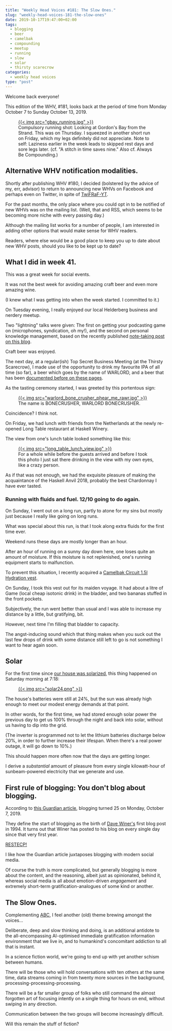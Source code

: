 ```yaml
---
title: "Weekly Head Voices #181: The Slow Ones."
slug: "weekly-head-voices-181-the-slow-ones"
date: 2019-10-17T19:47:00+02:00
tags:
  - blogging
  - beer
  - camelbak
  - compounding
  - meetup
  - running
  - slow
  - solar
  - thirsty scarecrow
categories:
  - weekly head voices
type: "post"
---
```


Welcome back everyone!

This edition of the WHV, #181, looks back at the period of time from Monday
October 7 to Sunday October 13, 2019.

<figure>
<a href="gbay_running.jpg">
{{< img src="gbay_running.jpg" >}}
</a>
<figcaption>
Compulsory running shot: Looking at Gordon's Bay from the Strand. This was on
Thursday. I squeezed in another short run on Friday, which my legs definitely
did not appreciate. Note to self: Laziness earlier in the week leads to skipped
rest days and sore legs later. (cf. "A stitch in time saves nine." Also
cf. Always Be Compounding.)
</figcaption>
</figure>

## Alternative WHV notification modalities.

Shortly after publishing WHV #180, I decided (bolstered by the advice of my,
err, advisor) to return to announcing new WHVs on Facebook and perhaps even on
Twitter, in spite of
[TwiFRaF-YT](/2019/10/07/weekly-head-voices-180-ensembleyou-and-the-describers/#twifraf-progress-report).

For the past months, the only place where you could opt in to be notified of
new WHVs was on the mailing list. (Well, that and RSS, which seems to be
becoming more niche with every passing day.)

Although the mailing list works for a number of people, I am interested in
adding other options that would make sense for WHV readers.

Readers, where else would be a good place to keep you up to date about new WHV
posts, should you like to be kept up to date?

## What I did in week 41.

This was a great week for social events.

It was not the best week for avoiding amazing craft beer and even more amazing
wine.

(I knew what I was getting into when the week started. I committed to it.)

On Tuesday evening, I really enjoyed our local Helderberg business and nerdery
meetup. 

Two "lightning" talks were given: The first on getting your podcasting game on
(microphones, syndication, oh my!), and the second on personal knowledge
management, based on the recently published [note-taking post on this
blog](/2019/09/21/note-taking-strategy-2019/).

Craft beer was enjoyed.

The next day, at a regular(ish) Top Secret Business Meeting (at the Thirsty
Scarecrow), I made use of the opportunity to drink my favourite IPA of all time
(so far), a beer which goes by the name of WARLORD, and a beer that has been
[documented before on these
pages](/2018/03/18/weekly-head-voices-136-slightly-more-than-nothing-much/#new-beer-warlord).

As the tasting ceremony started, I was greeted by this portentous sign:

<figure>
<a href="warlord_bone_crusher_phear_me_rawr.jpg">
{{< img src="warlord_bone_crusher_phear_me_rawr.jpg" >}}
</a>
<figcaption>
The name is BONECRUSHER, WARLORD BONECRUSHER.
</figcaption>
</figure>

Coincidence? I think not.

On Friday, we had lunch with friends from the Netherlands at the newly
re-opened Long Table restaurant at Haskell Winery.

The view from one's lunch table looked something like this:

<figure>
<a href="long_table_lunch_view.jpg">
{{< img src="long_table_lunch_view.jpg" >}}
</a>
<figcaption>
For a whole while before the guests arrived and before I took this photo I just
sat there drinking in the view with my own eyes, like a crazy person.
</figcaption>
</figure>

As if that was not enough, we had the exquisite pleasure of making the
acquaintance of the Haskell Anvil 2018, probably the best Chardonnay I have
ever tasted.

### Running with fluids and fuel. 12/10 going to do again.

On Sunday, I went out on a long run, partly to atone for my sins but mostly just
because I really like going on long runs.

What was special about this run, is that I took along extra fluids for the
first time ever.

Weekend runs these days are mostly longer than an hour.

After an hour of running on a sunny day down here, one loses quite an amount of
moisture. If this moisture is not replenished, one's running equipment starts
to malfunction.

To prevent this situation, I recently acquired a [Camelbak Circuit 1.5l
Hydration vest](https://runnerclick.com/camelbak-circuit-vest-review/).

On Sunday, I took this vest out for its maiden voyage. It had about a litre of
Game (local cheap isotonic drink) in the bladder, and two bananas stuffed in
the front pockets.

Subjectively, the run went better than usual and I was able to increase my
distance by a little, but gratifying, bit.

However, next time I'm filling that bladder to capacity.

The angst-inducing sound which that thing makes when you suck out the last few
drops of drink with some distance still left to go is not something I want to
hear again soon.

## Solar

For the first time since [our house was
solarized](/2019/06/30/weekly-head-voices-172-abc/#solar-powerrrrrrrr), this
thing happened on Saturday morning at 7:18:

<figure style="width: 400px;">
<a href="solar24.png">
{{< img src="solar24.png" >}}
</a>
</figure>

The house's batteries were still at 24%, but the sun was already high enough to
meet our modest energy demands at that point.

In other words, for the first time, we had stored enough solar power the
previous day to get us 100% through the night and back into solar, without us
having to dip into the grid.

(The inverter is programmed not to let the lithium batteries discharge below
20%, in order to further increase their lifespan. When there's a real power
outage, it will go down to 10%.)

This should happen more often now that the days are getting longer.

I derive a *substantial* amount of pleasure from every single kilowatt-hour of
sunbeam-powered electricity that we generate and use.

## First rule of blogging: You don't blog about blogging.

According to [this Guardian
article](https://www.theguardian.com/commentisfree/2019/oct/12/blogging-twenty-five-years-old-all-grown-up),
blogging turned 25 on Monday, October 7, 2019.

They define the start of blogging as the birth of [Dave
Winer's](https://en.wikipedia.org/wiki/Dave_Winer) first blog post in 1994. It
turns out that Winer has posted to his blog on every single day since that very
first year.

[RESTECP!](https://youtu.be/QFKtHSlaMVI)

I like how the Guardian article juxtaposes blogging with modern social media.

Of course the truth is more complicated, but generally blogging is more about
the content, and the reasoning, albeit just as opinionated, behind it, whereas
social media is all about emotion-driven *engagement* and extremely short-term
gratification-analogues of some kind or another.

## The Slow Ones.

Complementing [ABC](/2019/06/30/weekly-head-voices-172-abc/#always-be-compounding), I
feel another (old) theme brewing amongst the voices...

Deliberate, deep and slow thinking and doing, is an additional antidote to the
all-encompassing AI-optimised immediate gratification information environment
that we live in, and to humankind's concomitant addiction to all that is
instant.

In a science fiction world, we're going to end up with yet another
schism between humans.

There will be those who will hold conversations with ten others at the same
time, data streams coming in from twenty more sources in the background,
processing-processing-processing.

There will be a far smaller group of folks who still command the almost
forgotten art of focusing intently on a single thing for hours on end, without
swiping in any direction.

Communication between the two groups will become increasingly difficult.

Will this remain the stuff of fiction?
